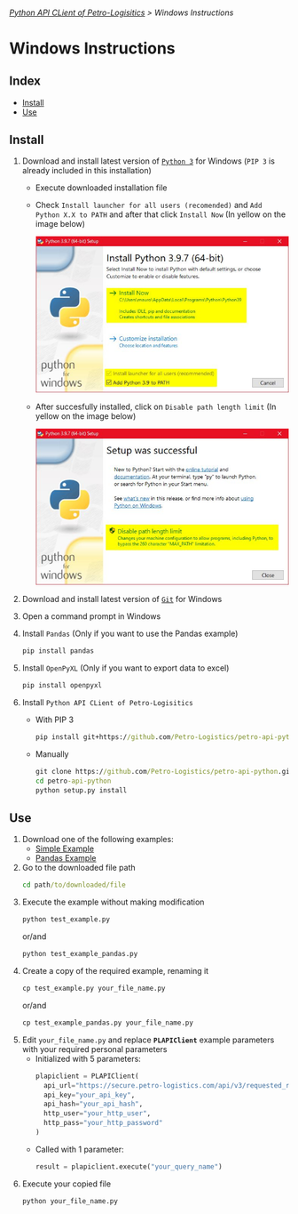 ###### [Python API CLient of Petro-Logisitics](../README.md) > Windows Instructions

# Windows Instructions

## Index
- [Install](#install)
- [Use](#use)

## Install
1. Download and install latest version of [`Python 3`](https://www.python.org/downloads/) for Windows (`PIP 3` is already included in this installation)
   - Execute downloaded installation file
   - Check `Install launcher for all users (recomended)` and `Add Python X.X to PATH` and after that click `Install Now` (In yellow on the image below)

     ![Python Setup](assets/python-setup.jpg)

   - After succesfully installed, click on `Disable path length limit` (In yellow on the image below)

     ![Python Setup](assets/python-setup-completed.jpg)

2. Download and install latest version of [`Git`](https://git-scm.com/download/win) for Windows
3. Open a command prompt in Windows
3. Install `Pandas` (Only if you want to use the Pandas example)
    ```cmd
    pip install pandas
    ```
4. Install `OpenPyXL` (Only if you want to export data to excel)
    ```cmd
    pip install openpyxl
    ```
5. Install `Python API CLient of Petro-Logisitics`
    - With PIP 3
      ```cmd
      pip install git+https://github.com/Petro-Logistics/petro-api-python
      ```
    - Manually
      ```cmd
      git clone https://github.com/Petro-Logistics/petro-api-python.git
      cd petro-api-python
      python setup.py install
      ```

## Use
1. Download one of the following examples:
    - [Simple Example](https://github.com/Petro-Logistics/petro-api-python/blob/master/examples/test_example.py)
    - [Pandas Example](https://github.com/Petro-Logistics/petro-api-python/blob/master/examples/test_example_pandas.py)
2. Go to the downloaded file path
    ```cmd
    cd path/to/downloaded/file
    ```
3. Execute the example without making modification
    ```cmd
    python test_example.py
    ```
     or/and
    ```cmd
    python test_example_pandas.py
    ```
4. Create a copy of the required example, renaming it
    ```cmd
    cp test_example.py your_file_name.py
    ```
     or/and
    ```cmd
    cp test_example_pandas.py your_file_name.py
    ```
5. Edit `your_file_name.py` and replace **`PLAPIClient`** example parameters with your required personal parameters
    - Initialized with 5 parameters:
      ```python
      plapiclient = PLAPIClient(
        api_url="https://secure.petro-logistics.com/api/v3/requested_report_type",
        api_key="your_api_key",
        api_hash="your_api_hash",
        http_user="your_http_user",
        http_pass="your_http_password"
      )
      ```
    - Called with 1 parameter:
      ```python
      result = plapiclient.execute("your_query_name")

      ```
6. Execute your copied file
    ```bash
    python your_file_name.py
    ```

